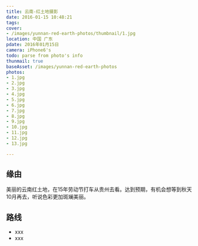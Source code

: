 ```yaml
---
title: 云南-红土地摄影
date: 2016-01-15 10:48:21
tags:
cover:
- /images/yunnan-red-earth-photos/thumbnail/1.jpg
location: 中国 广东
pdate: 2016年01月15日
camera: iPhone6's
todo: parse from photo's info
thunmail: true
baseAsset: /images/yunnan-red-earth-photos
photos:
- 1.jpg
- 2.jpg
- 3.jpg
- 4.jpg
- 5.jpg
- 6.jpg
- 7.jpg
- 8.jpg
- 9.jpg
- 10.jpg
- 11.jpg
- 12.jpg
- 13.jpg

---
```


## 缘由
美丽的云南红土地，在15年劳动节打车从贵州去看。达到预期，有机会想等到秋天10月再去，听说色彩更加斑斓美丽。

## 路线
- xxx
- xxx
